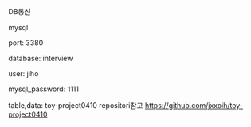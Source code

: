 DB통신

mysql


port: 3380

database: interview

user: jiho

mysql_password: 1111

table,data: toy-project0410 repositori참고
<a href="https://github.com/jxxoih/toy-project0410">https://github.com/jxxoih/toy-project0410</a>
